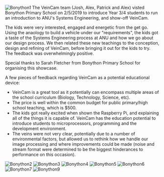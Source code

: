 ![Bonython1](https://github.com/chrisbodger/veincam2019/blob/master/Administration/Communications/imgs/Bonython5.jpg)
The VeinCam team (Josh, Alex, Patrick and Alex) visted Bonython Primary School on 2/5/2019 to introduce Year 3/4 students to run an introduction to ANU's Systems Engineering, and show-off VeinCam.
 
The kids were very interested, engaged and energetic from the get go. Using the anaology to build a vehicle under our "requirements", the kids got a taste of the Systems Engineering process at ANU and how we go about our design process. We then related these new teachings to the conception, design and refining of VeinCam, before bringing it out for the kids to try. The feedback was overwhelmingly positive. 

Special thanks to Sarah Fletcher from Bonython Primary School for organising this showcase.

A few pieces of feedback regarding VeinCam as a potential educational device:
- VeinCam is a great tool as it potentially can encompass multiple areas of the school curriculum (Biology, Technology, Science, etc). 
- The price is well within the common budget for public primary/high school teaching, which is $500.
- The kids got really excited when shown the Raspberry Pi, and explaining all of the things it is capable of. VeinCam has the education potential to introduce students to microprocessors, programming and the development environment. 
- The veins were not very clear, potentially due to a number of environmental factors, but allowed us to rethink how we handle our image processing and where improvements could be made (noise and stream format were determined to be the biggest hinderances to performance on this occasion). 

![Bonython2](https://github.com/chrisbodger/veincam2019/blob/master/Administration/Communications/imgs/Bonython1.jpg)
![Bonython3](https://github.com/chrisbodger/veincam2019/blob/master/Administration/Communications/imgs/Bonython2.jpg)
![Bonython4](https://github.com/chrisbodger/veincam2019/blob/master/Administration/Communications/imgs/Bonython3.jpg)
![Bonython5](https://github.com/chrisbodger/veincam2019/blob/master/Administration/Communications/imgs/Bonython4.jpg)
![Bonython6](https://github.com/chrisbodger/veincam2019/blob/master/Administration/Communications/imgs/Bonython6.jpg)
![Bonython7](https://github.com/chrisbodger/veincam2019/blob/master/Administration/Communications/imgs/Bonython7.jpg)
![Bonython9](https://github.com/chrisbodger/veincam2019/blob/master/Administration/Communications/imgs/Bonython9.jpg)
